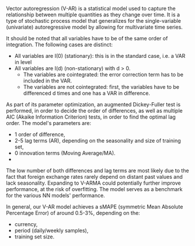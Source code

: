 Vector autoregression (V-AR) is a statistical model used to capture the relationship between multiple quantities as they change over time. 
It is a type of stochastic process model that generalizes for the single-variable (univariate) autoregressive model by allowing for multivariate time series.

It should be noted that all variables have to be of the same order of integration. The following cases are distinct:

- All variables are I(0) (stationary): this is in the standard case, i.e. a VAR in level
- All variables are I(d) (non-stationary) with d > 0.
  - The variables are cointegrated: the error correction term has to be included in the VAR.
  - The variables are not cointegrated: first, the variables have to be differenced d times and one has a VAR in difference.
 
As part of its parameter optimization, an augmented Dickey-Fuller test is performed, in order to decide the order of differences, as well as multiple AIC (Akaike Information Criterion) tests, in order to find the optimal lag order. The model's parameters are:
- 1 order of difference,
- 2-5 lag terms (AR), depending on the seasonality and size of training set,
- 0 innovation terms (Moving Average/MA).
- 
The low number of both differences and lag terms are most likely due to the fact that foreign exchange rates rarely depend on distant past values and lack seasonality. Expanding to V-ARMA could potentially further improve performance, at the risk of overfitting. The model serves as a benchmark for the various NN models' performance.

In general, our V-AR model achieves a sMAPE (symmetric Mean Absolute Percentage Error) of around 0.5-3%, depending on the:
- currency,
- period (daily/weekly samples),
- training set size.


